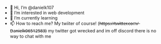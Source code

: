 - 👋 Hi, I’m @danielk107
- 👀 I’m interested in web development
- 🌱 I’m currently learning 
- 📫 How to reach me? My twiiter of course! (h̶t̶t̶p̶s̶:̶/̶/̶t̶w̶i̶t̶t̶e̶r̶.̶c̶o̶m̶/̶D̶a̶n̶i̶e̶l̶k̶0̶6̶5̶1̶2̶5̶8̶3̶) my twitter got wrecked and im off discord there is no way to chat with me

